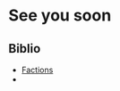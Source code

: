 # See you soon

## Biblio 

- [Factions](https://github.com/McBigProject/Minecraft_Big_Adventure/tree/2dce602a62b7298c7afb420e36fd17f5633d6ffd/Documentation/Factions)
- 